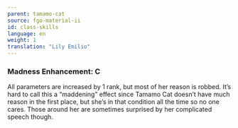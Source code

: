 ```yaml
---
parent: tamamo-cat
source: fgo-material-ii
id: class-skills
language: en
weight: 1
translation: "Lily Emilio"
---
```


### Madness Enhancement: C

All parameters are increased by 1 rank, but most of her reason is robbed. It’s hard to call this a “maddening” effect since Tamamo Cat doesn’t have much reason in the first place, but she’s in that condition all the time so no one cares. Those around her are sometimes surprised by her complicated speech though.
